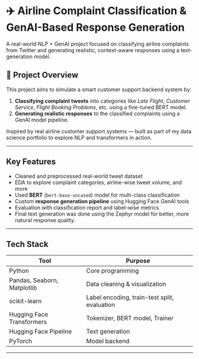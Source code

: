 # ✈️ Airline Complaint Classification & GenAI-Based Response Generation

A real-world NLP + GenAI project focused on classifying airline complaints from Twitter and generating realistic, context-aware responses using a text-generation model.

## 📌 Project Overview

This project aims to simulate a smart customer support backend system by:

1. **Classifying complaint tweets** into categories like *Late Flight*, *Customer Service*, *Flight Booking Problems*, etc. using a fine-tuned BERT model.
2. **Generating realistic responses** to the classified complaints using a GenAI model pipeline.

Inspired by real airline customer support systems — built as part of my data science portfolio to explore NLP and transformers in action.

---

## Key Features

- Cleaned and preprocessed real-world tweet dataset  
- EDA to explore complaint categories, airline-wise tweet volume, and more  
- Used **BERT** (`bert-base-uncased`) model for multi-class classification  
- Custom **response generation pipeline** using Hugging Face GenAI tools  
- Evaluation with classification report and label-wise metrics
- Final text generation was done using the Zephyr model for better, more natural response quality.

---

## Tech Stack

| Tool | Purpose |
|------|---------|
| Python | Core programming |
| Pandas, Seaborn, Matplotlib | Data cleaning & visualization |
| scikit-learn | Label encoding, train-test split, evaluation |
| Hugging Face Transformers | Tokenizer, BERT model, Trainer |
| Hugging Face Pipeline | Text generation |
| PyTorch | Model backend |

---

